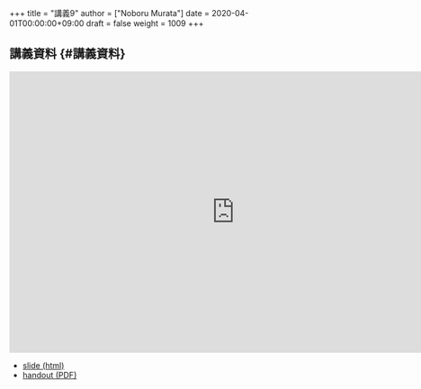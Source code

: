 +++
title = "講義9"
author = ["Noboru Murata"]
date = 2020-04-01T00:00:00+09:00
draft = false
weight = 1009
+++

## 講義資料 {#講義資料}

<iframe src="https://noboru-murata.github.io/signal-processing/slides/slide09.html"
	width="800" height="500" frameborder="0"
	allowfullscreen="allowfullscreen"
	allow="geolocation *; microphone *; camera *; midi *; encrypted-media *">
</iframe>

-   [slide (html)](https://noboru-murata.github.io/probability-statistics/slides/slide09.html)
-   [handout (PDF)](https://noboru-murata.github.io/probability-statistics/pdfs/slide09.pdf)